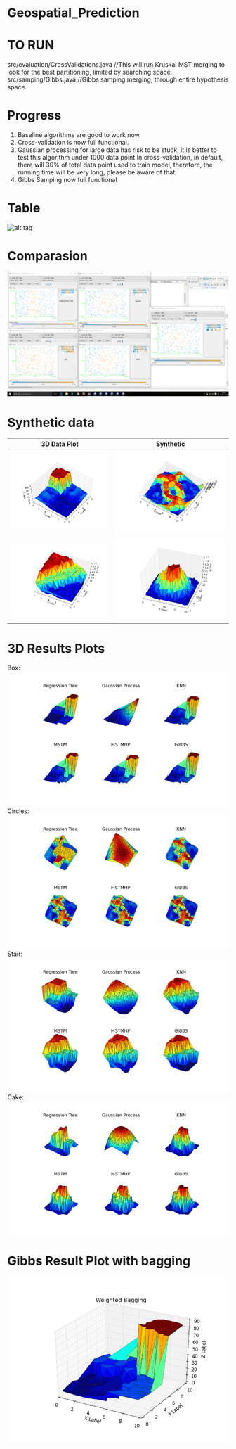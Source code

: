 # Geospatial_Prediction

TO RUN
===
src/evaluation/CrossValidations.java //This will run Kruskal MST merging to look for the best partitioning, limited by searching space.
src/samping/Gibbs.java //Gibbs samping merging, through entire hypothesis space.

Progress
===
1. Baseline algorithms are good to work now.<br />
2. Cross-validation is now full functional.<br />
3. Gaussian processing for large data has risk to be stuck, it is better to test this algorithm under 1000 data point.In cross-validation, in default, there will 30% of total data point used to train model, therefore, the running time will be very long, please be aware of that.<br />
4. Gibbs Samping now full functional<br />

Table
===
![alt tag](https://github.com/wuga214/Geospatial_Prediction/blob/RuntimeImproved/plots/eval.png)

Comparasion
===
![alt tag](https://github.com/wuga214/Geospatial_Prediction/blob/master/Comparasion.png)

Synthetic data
===
3D Data Plot| Synthetic
------------ | -------------
![box](https://github.com/wuga214/Geospatial_Prediction/blob/master/plots/figure_1.png) | ![circles](https://github.com/wuga214/Geospatial_Prediction/blob/master/plots/figure_2.png)
![stair](https://github.com/wuga214/Geospatial_Prediction/blob/master/plots/figure_3.png) | ![cake](https://github.com/wuga214/Geospatial_Prediction/blob/master/plots/figure_4.png)

3D Results Plots
===
Box:
![box](https://github.com/wuga214/Geospatial_Prediction/blob/RuntimeImproved/plots/result_box.png)
Circles:
![circles](https://github.com/wuga214/Geospatial_Prediction/blob/RuntimeImproved/plots/result_circles.png)
Stair:
![stair](https://github.com/wuga214/Geospatial_Prediction/blob/RuntimeImproved/plots/result_stair.png)
Cake:
![cake](https://github.com/wuga214/Geospatial_Prediction/blob/RuntimeImproved/plots/result_cake.png)

Gibbs Result Plot with bagging
===
![GibbsBox](https://github.com/wuga214/Geospatial_Prediction/blob/RuntimeImproved/BaggingPrediction.png)
